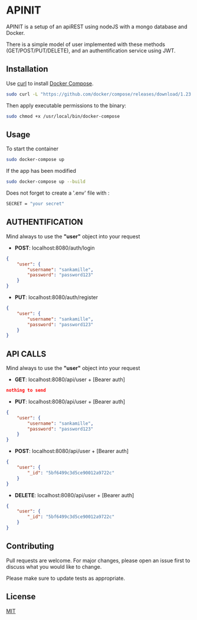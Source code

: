 # APINIT

APINIT is a setup of an apiREST using nodeJS with a mongo database and Docker.

There is a simple model of user implemented with these methods (GET/POST/PUT/DELETE), and an authentification service using JWT.


## Installation

Use [curl](https://curl.haxx.se/) to install [Docker Compose](https://docs.docker.com/compose/install/#install-compose).

```bash
sudo curl -L "https://github.com/docker/compose/releases/download/1.23.1/docker-compose-$(uname -s)-$(uname -m)" -o /usr/local/bin/docker-compose
```
Then apply executable permissions to the binary:

```bash
sudo chmod +x /usr/local/bin/docker-compose
```

## Usage

To start the container
```bash
sudo docker-compose up
```
If the app has been modified
```bash
sudo docker-compose up --build
```
Does not forget to create a '.env' file with :
```bash
SECRET = "your secret"
```

## AUTHENTIFICATION

Mind always to use the __"user"__ object into your request

* __POST__: localhost:8080/auth/login

```json
{
	"user": {
		"username": "sankamille",
		"password": "password123"
	}
}
```

* __PUT__: localhost:8080/auth/register

```json
{
	"user": {
		"username": "sankamille",
		"password": "password123"
	}
}
```

## API CALLS

Mind always to use the __"user"__ object into your request

* __GET__: localhost:8080/api/user + [Bearer auth]

```json
nothing to send
```
    
* __PUT__: localhost:8080/api/user + [Bearer auth]

```json
{
	"user": {
		"username": "sankamille",
		"password": "password123"
	}
}
```

* __POST__: localhost:8080/api/user + [Bearer auth]

```json
{
	"user": {
		"_id": "5bf6499c3d5ce90012a9722c"
	}
}
```

* __DELETE__: localhost:8080/api/user + [Bearer auth]

```json
{
	"user": {
		"_id": "5bf6499c3d5ce90012a9722c"
	}
}
```



## Contributing
Pull requests are welcome. For major changes, please open an issue first to discuss what you would like to change.

Please make sure to update tests as appropriate.

## License
[MIT](https://choosealicense.com/licenses/mit/)
